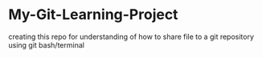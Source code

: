 # My-Git-Learning-Project
creating this repo for understanding of how to share file to a git repository using git bash/terminal
